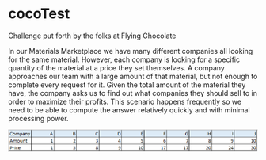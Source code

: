 # cocoTest
Challenge put forth by the folks at Flying Chocolate 

In our Materials Marketplace we have many different companies all looking for the same material. However, each company is looking for a specific quantity of the material at a price they set themselves. A company approaches our team with a large amount of that material, but not enough to complete every request for it. Given the total amount of the material they have, the company asks us to find out what companies they should sell to in order to maximize their profits. This scenario happens frequently so we need to be able to compute the answer relatively quickly and with minimal processing power.


![Please use the following as sample data:](https://github.com/stefanbemelmans/cocoTest/blob/master/InterviewQuestionExample.PNG)
